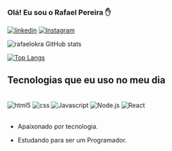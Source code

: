 
### Olá! Eu sou o Rafael Pereira ✋


[![linkedin](https://img.shields.io/badge/LinkedIn-0077B5?style=for-the-badge&logo=linkedin&logoColor=white)](https://www.linkedin.com/in/rafaelpereeira/)
[![Instagram](https://img.shields.io/badge/Instagram-E4405F?style=for-the-badge&logo=instagram&logoColor=white)](https://www.instagram.com/dev_okra)

![rafaelokra GitHub stats](https://github-readme-stats.vercel.app/api?username=rafaelokra&show_icons=true&theme=radical)

[![Top Langs](https://github-readme-stats.vercel.app/api/top-langs/?username=rafaelokra&layout=donut)](https://github.com/anuraghazra/github-readme-stats)

## Tecnologias que eu uso no meu dia
<div style="display: inline_block"><br/>
<img align="center" alt="html5" src="https://img.shields.io/badge/HTML-239120?style=for-the-badge&logo=html5&logoColor=white" />
  <img align="center" alt="css" src="https://img.shields.io/badge/CSS-239120?&style=for-the-badge&logo=css3&logoColor=white" />
  <img align="center" alt="Javascript" src="https://img.shields.io/badge/JavaScript-F7DF1E?style=for-the-badge&logo=javascript&logoColor=black" />
  <img align="center" alt="Node.js" src="https://img.shields.io/badge/Node.js-43853D?style=for-the-badge&logo=node.js&logoColor=white" />
   <img align="center" alt="React" src="https://img.shields.io/badge/React-20232A?style=for-the-badge&logo=react&logoColor=61DAFB" />
</div><br/>

- Apaixonado por tecnologia.

- Estudando para ser um Programador.



